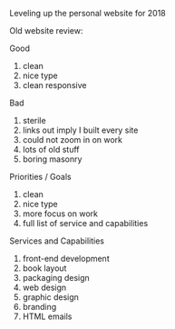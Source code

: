 Leveling up the personal website for 2018 

Old website review: 

Good

1. clean
2. nice type
3. clean responsive

Bad

1. sterile
2. links out imply I built every site
3. could not zoom in on work
4. lots of old stuff
5. boring masonry

Priorities / Goals

1. clean
2. nice type 
3. more focus on work
4. full list of service and capabilities

Services and Capabilities

1. front-end development
2. book layout
3. packaging design
4. web design
5. graphic design
6. branding
7. HTML emails